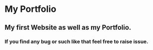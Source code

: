 # My Portfolio
## My first Website as well as my Portfolio.
### If you find any bug or such like that feel free to raise issue.
